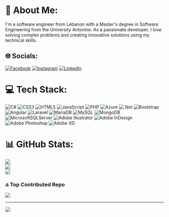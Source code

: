 # 💫 About Me:
I'm a software engineer from Lebanon with a Master's degree in Software Engineering from the University Antonine. As a passionate developer, I love solving complex problems and creating innovative solutions using my technical skills.


## 🌐 Socials:
[![Facebook](https://img.shields.io/badge/Facebook-%231877F2.svg?logo=Facebook&logoColor=white)](https://www.facebook.com/profile.php?id=100008596353315) [![Instagram](https://img.shields.io/badge/Instagram-%23E4405F.svg?logo=Instagram&logoColor=white)](https://instagram.com/_f.wissam_) [![LinkedIn](https://img.shields.io/badge/LinkedIn-%230077B5.svg?logo=linkedin&logoColor=white)](https://linkedin.com/in/wissam-farhat-01bb40193) 

# 💻 Tech Stack:
![C#](https://img.shields.io/badge/c%23-%23239120.svg?style=flat&logo=c-sharp&logoColor=white) ![CSS3](https://img.shields.io/badge/css3-%231572B6.svg?style=flat&logo=css3&logoColor=white) ![HTML5](https://img.shields.io/badge/html5-%23E34F26.svg?style=flat&logo=html5&logoColor=white) ![JavaScript](https://img.shields.io/badge/javascript-%23323330.svg?style=flat&logo=javascript&logoColor=%23F7DF1E) ![PHP](https://img.shields.io/badge/php-%23777BB4.svg?style=flat&logo=php&logoColor=white) ![Azure](https://img.shields.io/badge/azure-%230072C6.svg?style=flat&logo=azure-devops&logoColor=white) ![.Net](https://img.shields.io/badge/.NET-5C2D91?style=flat&logo=.net&logoColor=white) ![Bootstrap](https://img.shields.io/badge/bootstrap-%23563D7C.svg?style=flat&logo=bootstrap&logoColor=white) ![Angular](https://img.shields.io/badge/angular-%23DD0031.svg?style=flat&logo=angular&logoColor=white) ![Laravel](https://img.shields.io/badge/laravel-%23FF2D20.svg?style=flat&logo=laravel&logoColor=white) ![MariaDB](https://img.shields.io/badge/MariaDB-003545?style=flat&logo=mariadb&logoColor=white) ![MySQL](https://img.shields.io/badge/mysql-%2300f.svg?style=flat&logo=mysql&logoColor=white) ![MongoDB](https://img.shields.io/badge/MongoDB-%234ea94b.svg?style=flat&logo=mongodb&logoColor=white) ![MicrosoftSQLServer](https://img.shields.io/badge/Microsoft%20SQL%20Sever-CC2927?style=flat&logo=microsoft%20sql%20server&logoColor=white) ![Adobe Illustrator](https://img.shields.io/badge/adobeillustrator-%23FF9A00.svg?style=flat&logo=adobeillustrator&logoColor=white) ![Adobe InDesign](https://img.shields.io/badge/Adobe%20InDesign-49021F?style=flat&logo=adobeindesign&logoColor=white) ![Adobe Photoshop](https://img.shields.io/badge/adobephotoshop-%2331A8FF.svg?style=flat&logo=adobephotoshop&logoColor=white) ![Adobe XD](https://img.shields.io/badge/Adobe%20XD-470137?style=flat&logo=Adobe%20XD&logoColor=#FF61F6)
# 📊 GitHub Stats:
![](https://github-readme-stats.vercel.app/api?username=WISSAMFARHAT&theme=radical&hide_border=false&include_all_commits=false&count_private=false)<br/>
![](https://github-readme-streak-stats.herokuapp.com/?user=WISSAMFARHAT&theme=radical&hide_border=false)<br/>
![](https://github-readme-stats.vercel.app/api/top-langs/?username=WISSAMFARHAT&theme=radical&hide_border=false&include_all_commits=false&count_private=false&layout=compact)

### 🔝 Top Contributed Repo
![](https://github-contributor-stats.vercel.app/api?username=WISSAMFARHAT&limit=5&theme=dark&combine_all_yearly_contributions=true)

---
[![](https://visitcount.itsvg.in/api?id=WISSAMFARHAT&icon=0&color=0)](https://visitcount.itsvg.in)

<!-- Proudly created with GPRM ( https://gprm.itsvg.in ) -->
